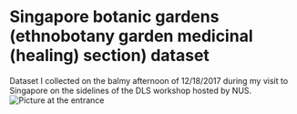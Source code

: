 # Singapore botanic gardens (ethnobotany garden medicinal (healing) section) dataset
Dataset I collected on the balmy afternoon of 12/18/2017 during my visit to Singapore on the sidelines of the DLS workshop hosted by NUS.
![Picture at the entrance](entrance.png)

